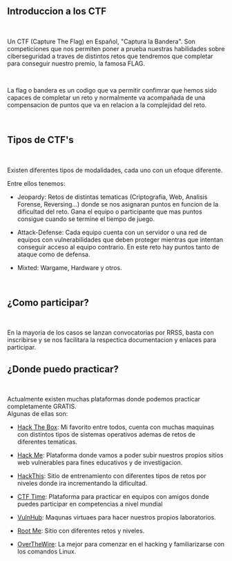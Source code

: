 ## Introduccion a los CTF ##

<br>

Un CTF (Capture The Flag) en Español, "Captura la Bandera". Son competiciones que nos permiten poner a prueba nuestras habilidades sobre ciberseguridad a traves de distintos retos que tendremos que completar para conseguir nuestro premio, la famosa FLAG. 

<br>

La flag o bandera es un codigo que va permitir confimrar que hemos sido capaces de completar un reto y normalmente va acompañada de una compensacion de puntos que va en relacion a la complejidad del reto.

<br>

## Tipos de CTF's ##

<br>

Existen diferentes tipos de modalidades, cada uno con un efoque diferente.  

Entre ellos tenemos:

* Jeopardy: Retos de distintas tematicas (Criptografia, Web, Analisis Forense, Reversing...) donde se nos asignaran puntos en funcion de la dificultad del reto. Gana el equipo o participante que mas puntos consigue cuando se termine el tiempo de juego.

* Attack-Defense: Cada equipo cuenta con un servidor o una red de equipos con vulnerabilidades que deben proteger mientras que intentan conseguir acceso al equipo contrario. En este reto hay puntos tanto de ataque como de defensa.

* Mixted: Wargame, Hardware y otros.

<br>

## ¿Como participar?

<br>

En la mayoria de los casos se lanzan convocatorias por RRSS, basta con inscribirse y se nos facilitara la respectica documentacion y enlaces para participar.

## ¿Donde puedo practicar?

<br>

Actualmente existen muchas plataformas donde podemos practicar completamente GRATIS.  
Algunas de ellas son:

* [Hack The Box](): Mi favorito entre todos, cuenta con muchas maquinas con distintos tipos de sistemas operativos ademas de retos de diferentes tematicas.

* [Hack Me](): Plataforma donde vamos a poder subir nuestros propios sitios web vulnerables para fines educativos y de investigacion.

* [HackThis](): Sitio de entrenamiento con diferentes tipos de retos por niveles donde ira incrementando la dificultad.

* [CTF Time](): Plataforma para practicar en equipos con amigos donde puedes participar en competencias a nivel mundial

* [VulnHub](): Maqunas virtuaes para hacer nuestros propios laboratorios.

* [Root Me](): Sitio con diferentes retos y niveles.

* [OverTheWire](): La mejor para comenzar en el hacking y familiarizarse con los comandos Linux.







